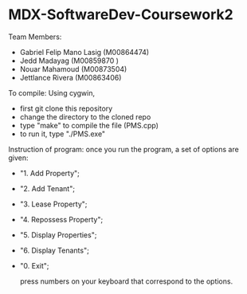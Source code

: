 # MDX-SoftwareDev-Coursework2

Team Members: 
- Gabriel Felip Mano Lasig (M00864474)
- Jedd Madayag (M00859870 )
- Nouar Mahamoud (M00873504)
- Jettlance Rivera (M00863406)

To compile:
Using cygwin,
- first git clone this repository
- change the directory to the cloned repo
- type "make" to compile the file (PMS.cpp)
- to run it, type "./PMS.exe" 

Instruction of program:
once you run the program, a set of options are given:
- "1. Add Property";
- "2. Add Tenant";
- "3. Lease Property";
- "4. Repossess Property";
- "5. Display Properties";
- "6. Display Tenants";
- "0. Exit";

  press numbers on your keyboard that correspond to the options.

